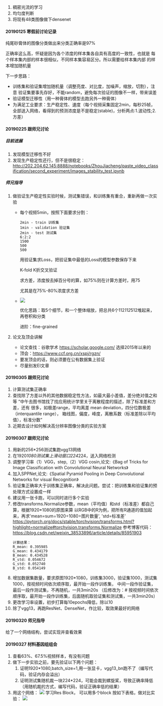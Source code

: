 1. 稠密光流的学习
2. 均匀度判断
3. 将现有48类图像做下densenet

#### 20190125 寒假前讨论记录

纯尾砂膏体的图像分类做出来分类正确率是97%

正确率这么高，怀疑是因为各个浓度的样本集各自具有高度的一致性，也就是
每个样本集内部的样本很相似，不同样本集容易区分。所以需要给样本集内部
的样本增加随机量

下一步思路：
+ 训练集和验证集增加随机量（调整亮度、对比度，加噪声，缩放，切割），注意
验证集要事先存好，不能random，避免每次验证的图像不一样，带来误差
+ 验证模型迁移性（用一种膏体的模型去跑另外一种膏体）
+ 为满足工业要求：生产稳定性、速度（每个视频采集固定2min，每秒25帧，
全部送入网络，看得到的预测浓度是不是稳定(stable)，分析两点:1.波动性;2.方差）


#### 20190225 跟师兄讨论

##### 目前进展

1. 发现模型迁移性不好
2. 发现生产稳定性还行，但不是很稳定：http://202.204.62.145:8888/notebooks/ZhouJiacheng/paste_video_classification/second_experiment/images_stability_test.ipynb

##### 师兄指导

1. 做验证生产稳定性实验时候，测试集错误，和训练集有重合，重新再做一次实验

    + 每个视频5min，按照下面要求分割：

        ```
        2min - train 训练集
        1min - validation 验证集
        2min - test 测试集
        6:2:2
        1500
        500
        500
        ```
        
        用验证集求Loss，把验证集中最低的Loss的模型参数保存下来
        
        K-fold K折交叉验证
        
        求方差，浓度按去掉百分号的算，如75%则在计算方差时，用75
        
        尤其是在75%-80%浓度求方差
    + ![](https://i.loli.net/2019/02/25/5c73b48f6c583.jpg)
    
        优化思路：取5个细节，和一个整体缩放，把总共6个112*112*512堆起来，再卷积和分类
        
        进阶：fine-grained


2. 论文及顶会讲解

    + 论文查找：谷歌学术 https://scholar.google.com/
      选择2015年以来的
    + 顶会：https://www.ccf.org.cn/xspj/rgzn/
    + 要发顶会的话，则必须要在公有数据集上验证
    + 尽量别发EI文章

#### 20190305 跟师兄讨论
1. 计算测试集正确率
2. 查找除了方差以外的其他数据稳定性方法，如最大最小差值，差分绝对值之和等
   “中午去图书馆找了找应用统计学里关于离散程度的描述，除了标准差和方差，还有
   很多，如极差range，平均离差 mean deviation，四分位数极差（interquantile range），
   箱线图，偏度，峰度，离散系数（标准差除以平均值），标准分数”
3. 近期去设计如何解决高分辨率图像分类的实验方案

#### 20190307 跟师兄讨论
1. 用新的256*256测试集跑vgg13网络
2. 在1920*1080测试集上滑动窗口224*224，送入网络检测
3. 调整学习率（1）VGG，step,（2）VGG cosin,论文:《Bag of Tricks for Image Classification with Convolutional Neural Networks》
4. 加入SPPNet,论文:《Spatial Pyramid Pooling in Deep Convolutional Networks for visual Recognition》
5. 验证集正确率大于训练集正确率，解决此问题。尝试：把训练集和验证集的预处理方式设置成一样
6. 建议用一张卡跑，可以同时进行多个实验
7. 修改transforms.Normalize参数，mean（平均值）和std（标准差）都自己算，根据1920*1080的原图来算
    以RGB中的R为例，把所有R通道的值加起来，再求'mean=sum÷1920÷1080÷图片数量', 'std=标准差'
    https://pytorch.org/docs/stable/torchvision/transforms.html?highlight=normalize#torchvision.transforms.Normalize
    参考博客代码：https://blog.csdn.net/weixin_38533896/article/details/85951903
    ```
    计算结果：
    R_mean: 0.395985
    G_mean: 0.434179
    B_mean: 0.434528
    R_std: 0.054672
    G_std: 0.052740
    B_std: 0.054149
    ```
8. 增加数据集数量，要求原图1920*1080，训练集3000，验证集1000，测试集1000，按视频时间依次顺序取，最开始一段作训练集，
    中间一段作验证集，最后一段作测试集，不再随机，一共3min20s
    （后修改为：# 按视频时间依次顺序取，最开始一段作训练集，后面随机取验证集和测试集，一共3min20s）
9. 更改学习率设置，初步打算每10epochs降低，除以10
10. 除了vgg13，再跑ResNet、DenseNet，作比较，取效果最好的网络

#### 20190320 师兄指导

给了一个网络结构，尝试实现并查看效果

#### 20190327 材料基因组组会

1. 查看63%、67.5%视频样本，有没有问题
2. 做下一步实验之前，要先验证以下两个问题：
    1. 证明1920*1080,batch_size=1,用一张显卡，vgg13_bn跑不了（编写代码，验证内存会溢出）
    2. 证明测试集随机裁一块224*224，可能会裁到螺旋桨，导致正确率降低（用随机裁的方式，编写代码，验证正确率低的结果）
3. 用这个网络：
   ![](https://i.loli.net/2019/03/27/5c9b38e3a312a.jpg)
   学习Res Block， 可以用多个block
   按如下表格，做对比实验：
   ![](https://i.loli.net/2019/03/27/5c9b39320a446.jpg)